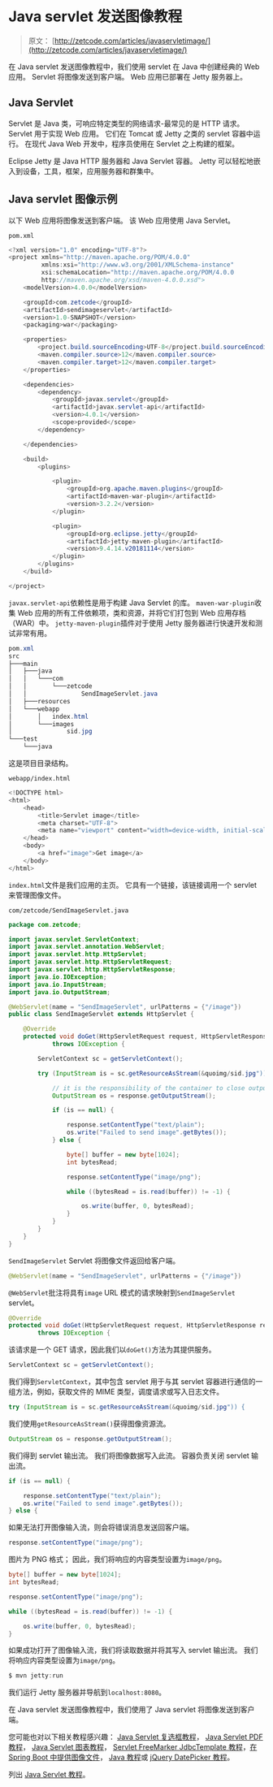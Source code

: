 # Java servlet 发送图像教程

> 原文： [http://zetcode.com/articles/javaservletimage/](http://zetcode.com/articles/javaservletimage/)

在 Java servlet 发送图像教程中，我们使用 servlet 在 Java 中创建经典的 Web 应用。 Servlet 将图像发送到客户端。 Web 应用已部署在 Jetty 服务器上。

## Java Servlet

Servlet 是 Java 类，可响应特定类型的网络请求-最常见的是 HTTP 请求。 Servlet 用于实现 Web 应用。 它们在 Tomcat 或 Jetty 之类的 servlet 容器中运行。 在现代 Java Web 开发中，程序员使用在 Servlet 之上构建的框架。

Eclipse Jetty 是 Java HTTP 服务器和 Java Servlet 容器。 Jetty 可以轻松地嵌入到设备，工具，框架，应用服务器和群集中。

## Java servlet 图像示例

以下 Web 应用将图像发送到客户端。 该 Web 应用使用 Java Servlet。

`pom.xml`

```java
<?xml version="1.0" encoding="UTF-8"?>
<project xmlns="http://maven.apache.org/POM/4.0.0"
         xmlns:xsi="http://www.w3.org/2001/XMLSchema-instance"
         xsi:schemaLocation="http://maven.apache.org/POM/4.0.0
         http://maven.apache.org/xsd/maven-4.0.0.xsd">
    <modelVersion>4.0.0</modelVersion>

    <groupId>com.zetcode</groupId>
    <artifactId>sendimageservlet</artifactId>
    <version>1.0-SNAPSHOT</version>
    <packaging>war</packaging>

    <properties>
        <project.build.sourceEncoding>UTF-8</project.build.sourceEncoding>
        <maven.compiler.source>12</maven.compiler.source>
        <maven.compiler.target>12</maven.compiler.target>
    </properties>

    <dependencies>
        <dependency>
            <groupId>javax.servlet</groupId>
            <artifactId>javax.servlet-api</artifactId>
            <version>4.0.1</version>
            <scope>provided</scope>
        </dependency>

    </dependencies>

    <build>
        <plugins>

            <plugin>
                <groupId>org.apache.maven.plugins</groupId>
                <artifactId>maven-war-plugin</artifactId>
                <version>3.2.2</version>
            </plugin>

            <plugin>
                <groupId>org.eclipse.jetty</groupId>
                <artifactId>jetty-maven-plugin</artifactId>
                <version>9.4.14.v20181114</version>
            </plugin>
        </plugins>
    </build>

</project>

```

`javax.servlet-api`依赖性是用于构建 Java Servlet 的库。 `maven-war-plugin`收集 Web 应用的所有工件依赖项，类和资源，并将它们打包到 Web 应用存档（WAR）中。 `jetty-maven-plugin`插件对于使用 Jetty 服务器进行快速开发和测试非常有用。

```java
pom.xml
src
├───main
│   ├───java
│   │   └───com
│   │       └───zetcode
│   │               SendImageServlet.java
│   ├───resources
│   └───webapp
│       │   index.html
│       └───images
│               sid.jpg
└───test
    └───java

```

这是项目目录结构。

`webapp/index.html`

```java
<!DOCTYPE html>
<html>
    <head>
        <title>Servlet image</title>
        <meta charset="UTF-8">
        <meta name="viewport" content="width=device-width, initial-scale=1.0">
    </head>
    <body>
        <a href="image">Get image</a>
    </body>
</html>

```

`index.html`文件是我们应用的主页。 它具有一个链接，该链接调用一个 servlet 来管理图像文件。

`com/zetcode/SendImageServlet.java`

```java
package com.zetcode;

import javax.servlet.ServletContext;
import javax.servlet.annotation.WebServlet;
import javax.servlet.http.HttpServlet;
import javax.servlet.http.HttpServletRequest;
import javax.servlet.http.HttpServletResponse;
import java.io.IOException;
import java.io.InputStream;
import java.io.OutputStream;

@WebServlet(name = "SendImageServlet", urlPatterns = {"/image"})
public class SendImageServlet extends HttpServlet {

    @Override
    protected void doGet(HttpServletRequest request, HttpServletResponse response)
            throws IOException {

        ServletContext sc = getServletContext();

        try (InputStream is = sc.getResourceAsStream(&quoimg/sid.jpg")) {

            // it is the responsibility of the container to close output stream
            OutputStream os = response.getOutputStream();

            if (is == null) {

                response.setContentType("text/plain");
                os.write("Failed to send image".getBytes());
            } else {

                byte[] buffer = new byte[1024];
                int bytesRead;

                response.setContentType("image/png");

                while ((bytesRead = is.read(buffer)) != -1) {

                    os.write(buffer, 0, bytesRead);
                }
            }
        }
    }
}

```

`SendImageServlet` Servlet 将图像文件返回给客户端。

```java
@WebServlet(name = "SendImageServlet", urlPatterns = {"/image"})

```

`@WebServlet`批注将具有`image` URL 模式的请求映射到`SendImageServlet` servlet。

```java
@Override
protected void doGet(HttpServletRequest request, HttpServletResponse response)
        throws IOException {

```

该请求是一个 GET 请求，因此我们以`doGet()`方法为其提供服务。

```java
ServletContext sc = getServletContext();

```

我们得到`ServletContext`，其中包含 servlet 用于与其 servlet 容器进行通信的一组方法，例如，获取文件的 MIME 类型，调度请求或写入日志文件。

```java
try (InputStream is = sc.getResourceAsStream(&quoimg/sid.jpg")) {

```

我们使用`getResourceAsStream()`获得图像资源流。

```java
OutputStream os = response.getOutputStream();

```

我们得到 servlet 输出流。 我们将图像数据写入此流。 容器负责关闭 servlet 输出流。

```java
if (is == null) {

    response.setContentType("text/plain");
    os.write("Failed to send image".getBytes());
} else {

```

如果无法打开图像输入流，则会将错误消息发送回客户端。

```java
response.setContentType("image/png");

```

图片为 PNG 格式； 因此，我们将响应的内容类型设置为`image/png`。

```java
byte[] buffer = new byte[1024];
int bytesRead;

response.setContentType("image/png");

while ((bytesRead = is.read(buffer)) != -1) {

    os.write(buffer, 0, bytesRead);
}

```

如果成功打开了图像输入流，我们将读取数据并将其写入 servlet 输出流。 我们将响应内容类型设置为`image/png`。

```java
$ mvn jetty:run

```

我们运行 Jetty 服务器并导航到`localhost:8080`。

在 Java servlet 发送图像教程中，我们使用了 Java servlet 将图像发送到客户端。

您可能也对以下相关教程感兴趣： [Java Servlet 复选框教程](/articles/javaservletcheckbox/)， [Java Servlet PDF 教程](/articles/javaservletpdf/)， [Java Servlet 图表教程](/articles/javaservletchart/)， [Servlet FreeMarker JdbcTemplate 教程](/articles/servletfreemarker/)，[在 Spring Boot 中提供图像文件](/articles/springbootserveimage/)， [Java 教程](/lang/java/)或 [jQuery DatePicker 教程](/articles/jquerydatepicker/)。

列出 [Java Servlet 教程](/all/#servlets)。